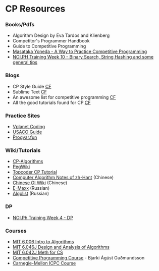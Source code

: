 # CP Resources

### Books/Pdfs
* Algorithm Design by Eva Tardos and Klienberg
* Competitor's Programmer Handbook 
* Guide to Competitive Programming
* [Masataka Yoneda - A Way to Practice Competitive Programming](https://drive.google.com/file/d/1J2x8pIYQ3MXANgvzOgBciWd3d79j_Exa/view) 
* [NOI.PH Training Week 10 - Binary Search, String Hashing and some general tips](https://drive.google.com/file/d/1NviLXULcPAvbu53henp0mBaKUIuFuBxj/view)

### Blogs
* CP Style Guide [CF](https://codeforces.com/blog/entry/64218)
* Sublime Text [CF](https://codeforces.com/blog/entry/60627)
* An awesome list for competitive programming [CF](https://codeforces.com/blog/entry/23054)
* All the good tutorials found for CP [CF](https://codeforces.com/blog/entry/57282)

### Practice Sites
* [Vplanet Coding](https://www.vplanetcoding.com/)
* [USACO Guide](https://usaco-guide.vercel.app/)
* [Progvar.fun](https://progvar.fun/)

### Wiki/Tutorials
* [CP-Algorithms](https://cp-algorithms.com/)
*  [PegWiki](https://www.wcipeg.com/wiki/Main_Page)
*  [Topcoder CP Tutorial](https://www.topcoder.com/community/competitive-programming/tutorials/)
* [Computer Algorithm Notes of zh-Hant](web.ntnu.edu.tw/~algo/about.html) (Chinese)
* [Chinese OI Wiki](https://oi-wiki.org/) (Chinese)
* [E-Maxx](http://e-maxx.ru/algo/) (Russian)
* [Algolist](https://algolist.manual.ru/) (Russian)

### DP
* [NOI.Ph Training Week 4 - DP](https://drive.google.com/file/d/1adcv4t-TqZOxiY36YpMOeujLPBI-xVpl/view) 
 
### Courses
* [MIT 6.006 Intro to Algorithms](https://www.youtube.com/playlist?list=PLUl4u3cNGP61Oq3tWYp6V_F-5jb5L2iHb)
* [MIT 6.046J Design and Analysis of Algorithms](https://www.youtube.com/playlist?list=PLUl4u3cNGP6317WaSNfmCvGym2ucw3oGp)
* [MIT 6.042J Meth for CS](https://www.youtube.com/playlist?list=PLB7540DEDD482705B)
* [Competitive Programming Course](https://github.com/SuprDewd/T-414-AFLV)  - Bjarki Ágúst Guðmundsson
* [Carnegie-Mellon ICPC Course](https://contest.cs.cmu.edu/295/f17/)
